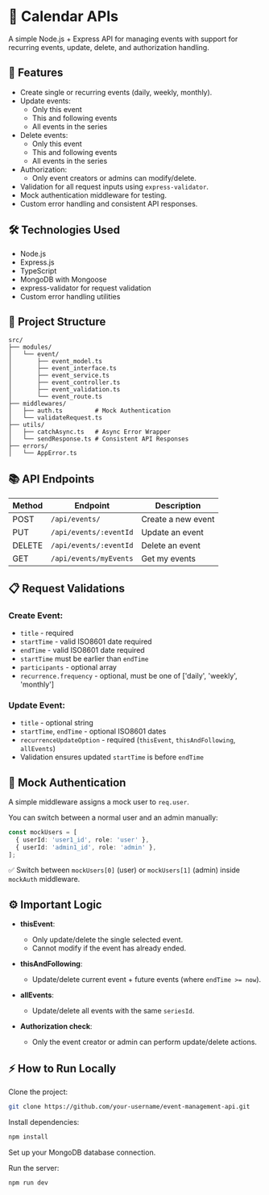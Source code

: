 # 📅 Calendar APIs

A simple Node.js + Express API for managing events with support for recurring events, update, delete, and authorization handling.

## 🚀 Features

- Create single or recurring events (daily, weekly, monthly).
- Update events:
  - Only this event
  - This and following events
  - All events in the series
- Delete events:
  - Only this event
  - This and following events
  - All events in the series
- Authorization:
  - Only event creators or admins can modify/delete.
- Validation for all request inputs using `express-validator`.
- Mock authentication middleware for testing.
- Custom error handling and consistent API responses.

## 🛠 Technologies Used

- Node.js
- Express.js
- TypeScript
- MongoDB with Mongoose
- express-validator for request validation
- Custom error handling utilities

## 📂 Project Structure

```
src/
├── modules/
│   └── event/
│       ├── event_model.ts
│       ├── event_interface.ts
│       ├── event_service.ts
│       ├── event_controller.ts
│       ├── event_validation.ts
│       └── event_route.ts
├── middlewares/
│   ├── auth.ts         # Mock Authentication
│   └── validateRequest.ts
├── utils/
│   ├── catchAsync.ts   # Async Error Wrapper
│   └── sendResponse.ts # Consistent API Responses
├── errors/
│   └── AppError.ts
```

## 📚 API Endpoints

| Method | Endpoint                | Description          |
|--------|--------------------------|----------------------|
| POST   | `/api/events/`            | Create a new event   |
| PUT    | `/api/events/:eventId`     | Update an event      |
| DELETE | `/api/events/:eventId`     | Delete an event      |
| GET    | `/api/events/myEvents`     | Get my events        |

## 📋 Request Validations

### Create Event:
- `title` - required
- `startTime` - valid ISO8601 date required
- `endTime` - valid ISO8601 date required
- `startTime` must be earlier than `endTime`
- `participants` - optional array
- `recurrence.frequency` - optional, must be one of ['daily', 'weekly', 'monthly']

### Update Event:
- `title` - optional string
- `startTime`, `endTime` - optional ISO8601 dates
- `recurrenceUpdateOption` - required (`thisEvent`, `thisAndFollowing`, `allEvents`)
- Validation ensures updated `startTime` is before `endTime`

## 🧪 Mock Authentication

A simple middleware assigns a mock user to `req.user`.

You can switch between a normal user and an admin manually:

```typescript
const mockUsers = [
  { userId: 'user1_id', role: 'user' },
  { userId: 'admin1_id', role: 'admin' },
];
```

✅ Switch between `mockUsers[0]` (user) or `mockUsers[1]` (admin) inside `mockAuth` middleware.

## ⚙️ Important Logic

- **thisEvent**:
  - Only update/delete the single selected event.
  - Cannot modify if the event has already ended.

- **thisAndFollowing**:
  - Update/delete current event + future events (where `endTime >= now`).

- **allEvents**:
  - Update/delete all events with the same `seriesId`.

- **Authorization check**:
  - Only the event creator or admin can perform update/delete actions.

## ⚡ How to Run Locally

Clone the project:

```bash
git clone https://github.com/your-username/event-management-api.git
```

Install dependencies:

```bash
npm install
```

Set up your MongoDB database connection.

Run the server:

```bash
npm run dev
```
